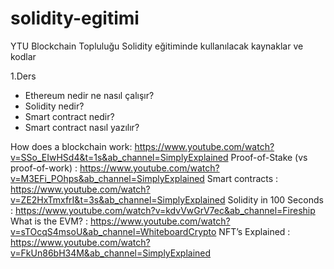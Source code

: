 # solidity-egitimi
YTU Blockchain Topluluğu Solidity eğitiminde kullanılacak kaynaklar ve kodlar

1.Ders
  * Ethereum nedir ne nasıl çalışır?
  * Solidity nedir?  
  * Smart contract nedir?
  * Smart contract nasıl yazılır?
  
How does a blockchain work: https://www.youtube.com/watch?v=SSo_EIwHSd4&t=1s&ab_channel=SimplyExplained
Proof-of-Stake (vs proof-of-work) : https://www.youtube.com/watch?v=M3EFi_POhps&ab_channel=SimplyExplained
Smart contracts  : https://www.youtube.com/watch?v=ZE2HxTmxfrI&t=3s&ab_channel=SimplyExplained
Solidity in 100 Seconds : https://www.youtube.com/watch?v=kdvVwGrV7ec&ab_channel=Fireship
What is the EVM? : https://www.youtube.com/watch?v=sTOcqS4msoU&ab_channel=WhiteboardCrypto
NFT’s Explained : https://www.youtube.com/watch?v=FkUn86bH34M&ab_channel=SimplyExplained
